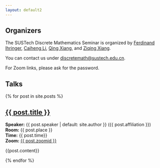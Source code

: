 ```yaml
---
layout: default2
---
```


## Organizers

The SUSTech Discrete Mathematics Seminar is organized by [Ferdinand Ihringer](http://math.ihringer.org), [Caiheng Li](https://www.sustech.edu.cn/en/faculties/licaiheng.html), [Qing Xiang](https://www.sustech.edu.cn/en/faculties/xiangqing.html), and [Ziqing Xiang](http://www.ziqing.org).

You can contact us under [discretemath@sustech.edu.cn](mailto:discretemath@sustech.edu.cn).

For Zoom links, please ask for the password.

## Talks

  {% for post in site.posts %}
  <article>

<h2><a href="{{ post.url }}">{{ post.title }}</a></h2>

<p class="view">
<strong>Speaker:</strong> {{ post.speaker | default: site.author }} ({{ post.affiliation }})<br>
<strong>Room:</strong> {{ post.place }}<br>
<strong>Time:</strong> {{ post.time}} <br>
<strong>Zoom:</strong> <a href="https://us06web.zoom.us/j/{{post.zoomid}}">{{ post.zoomid }}</a> 
</p>

{{post.content}}




  </article>
{% endfor %}


